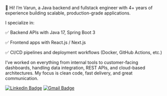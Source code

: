 👋 Hi! I’m Varun, a Java backend and fullstack engineer with 4+ years of experience building scalable, production-grade applications.

I specialize in:

✅ Backend APIs with Java 17, Spring Boot 3

✅ Frontend apps with React.js / Next.js

✅ CI/CD pipelines and deployment workflows (Docker, GitHub Actions, etc.)

I’ve worked on everything from internal tools to customer-facing dashboards, handling data integration, REST APIs, and cloud-based architectures. My focus is clean code, fast delivery, and great communication.

[![Linkedin Badge](https://img.shields.io/badge/-varunreddy-blue?style=flat-square&logo=Linkedin&logoColor=white&link=https://www.linkedin.com/in/sai-varun-reddy-kamatham/)](https://www.linkedin.com/in/sai-varun-reddy-kamatham/)
[![Gmail Badge](https://img.shields.io/badge/-saivarunreddy31@gmail.com-c14438?style=flat-square&logo=Gmail&logoColor=white&link=mailto:saivarunreddy31.com)](mailto:saivarunreddy31.com)

